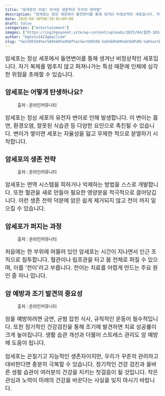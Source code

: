```yaml
---
title: "암세포의 비밀! 무서운 생존력과 우리의 대처법"
description: "암세포는 정상 세포에서 돌연변이를 통해 생겨난 비정상적인 세포입니다. 자기 복제를 멈추지 않고 퍼져나가는 특성 때문에 인체에 심각한 위험을 초래할 수 있습니다."
date: 2025-04-30T00:39:01+09:00
draft: false
categories: ["entertainment"]
images: ["https://ingihgoyonet.site/wp-content/uploads/2025/04/흡연-1024x683.jpg", "https://ingihgoyonet.site/wp-content/uploads/2025/04/세포2-1024x683.jpg", "https://ingihgoyonet.site/wp-content/uploads/2025/04/혈관-1024x577.jpg", "https://ingihgoyonet.site/wp-content/uploads/2025/04/식단-1024x683.jpg"]
author: "kgkstn1423gmailcom"
slug: "%ec%95%94%ec%84%b8%ed%8f%ac%ec%9d%98-%eb%b9%84%eb%b0%80-%eb%ac%b4%ec%84%9c%ec%9a%b4-%ec%83%9d%ec%a1%b4%eb%a0%a5%ea%b3%bc-%ec%9a%b0%eb%a6%ac%ec%9d%98-%eb%8c%80%ec%b2%98%eb%b2%95"
---
```


<p style="font-size:18px">암세포는 정상 세포에서 돌연변이를 통해 생겨난 비정상적인 세포입니다. 자기 복제를 멈추지 않고 퍼져나가는 특성 때문에 인체에 심각한 위험을 초래할 수 있습니다. </p> <h2 >암세포는 어떻게 탄생하나요?</h2> <figure ><img src="https://ingihgoyonet.site/wp-content/uploads/2025/04/흡연-1024x683.jpg" alt="" style="aspect-ratio:16/9;object-fit:cover"/><figcaption >출처 : 온라인커뮤니티</figcaption></figure> <p style="font-size:18px">암세포는 정상 세포의 유전자 변이로 인해 발생합니다. 이 변이는 흡연, 환경오염, 잘못된 식습관 등 다양한 요인으로 촉진될 수 있습니다. 변이가 쌓이면 세포는 자율성을 잃고 무제한 적으로 분열하기 시작합니다.</p> <h2 >암세포의 생존 전략</h2> <figure ><img src="https://ingihgoyonet.site/wp-content/uploads/2025/04/세포2-1024x683.jpg" alt="" style="aspect-ratio:16/9;object-fit:cover"/><figcaption >출처 : 온라인커뮤니티</figcaption></figure> <p style="font-size:18px">암세포는 면역 시스템을 피하거나 억제하는 방법을 스스로 개발합니다. 또한 혈관을 새로 만들어 필요한 영양분을 적극적으로 끌어당깁니다. 이런 생존 전략 덕분에 암은 쉽게 제거되지 않고 전이 까지 일으킬 수 있습니다.</p> <h2 >암세포가 퍼지는 과정</h2> <figure ><img src="https://ingihgoyonet.site/wp-content/uploads/2025/04/혈관-1024x577.jpg" alt="" style="aspect-ratio:16/9;object-fit:cover"/><figcaption >출처 : 온라인커뮤니티</figcaption></figure> <p style="font-size:18px">처음에는 한 부위에 머물러 있던 암세포는 시간이 지나면서 인근 조직으로 침투합니다. 혈관이나 림프관을 타고 몸 전체로 퍼질 수 있으며, 이를 '전이'라고 부릅니다. 전이는 치료를 어렵게 만드는 주요 원인 중 하나 입니다.</p> <h2 >암 예방과 조기 발견의 중요성</h2> <figure ><img src="https://ingihgoyonet.site/wp-content/uploads/2025/04/식단-1024x683.jpg" alt="" style="aspect-ratio:16/9;object-fit:cover"/><figcaption >출처 : 온라인커뮤니티</figcaption></figure> <p style="font-size:18px">암을 예방하려면 금연, 균형 잡힌 식사, 규칙적인 운동이 필수적입니다. 또한 정기적인 건강검진을 통해 조기에 발견하면 치료 성공률이 크게 높아집니다. 생활 습관 개선과 더불어 스트레스 관리도 암 예방에 도움이 됩니다.</p> <p style="font-size:18px">암세포는 끈질기고 지능적인 생존자이지만, 우리가 꾸준히 관리하고 대비한다면 충분히 극복할 수 있습니다. 정기적인 건강 검진과 올바른 생활 습관이 여러분의 건강을 지키는 첫걸음이 될 것입니다. 작은 관심과 노력이 미래의 건강을 바꾼다는 사실을 잊지 마시기 바랍니다.</p>